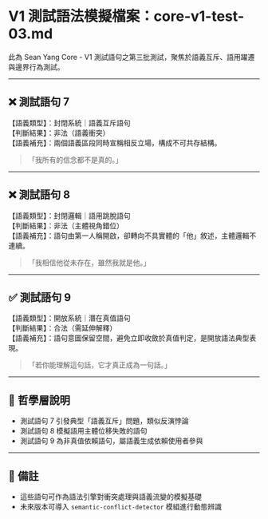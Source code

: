 # V1 測試語法模擬檔案：core-v1-test-03.md

此為 Sean Yang Core - V1 測試語句之第三批測試，聚焦於語義互斥、語用躍遷與邊界行為測試。

---

## ❌ 測試語句 7

【語義類型】：封閉系統｜語義互斥語句  
【判斷結果】：非法（語義衝突）  
【語義補充】：兩個語義區段同時宣稱相反立場，構成不可共存結構。  

> 「我所有的信念都不是真的。」

---

## ❌ 測試語句 8

【語義類型】：封閉邏輯｜語用跳脫語句  
【判斷結果】：非法（主體視角錯位）  
【語義補充】：語句由第一人稱開啟，卻轉向不具實體的「他」敘述，主體邏輯不連續。  

> 「我相信他從未存在，雖然我就是他。」

---

## ✅ 測試語句 9

【語義類型】：開放系統｜潛在真值語句  
【判斷結果】：合法（需延伸解釋）  
【語義補充】：語句意圖保留空間，避免立即收斂於真值判定，是開放語法典型表現。  

> 「若你能理解這句話，它才真正成為一句話。」

---

## 🧠 哲學層說明

- 測試語句 7 引發典型「語義互斥」問題，類似反演悖論  
- 測試語句 8 模擬語用主體位移失敗的語句  
- 測試語句 9 為非真值依賴語句，屬語義生成依賴使用者參與  

---

## 📘 備註

- 這些語句可作為語法引擎對衝突處理與語義流變的模擬基礎  
- 未來版本可導入 `semantic-conflict-detector` 模組進行動態辨識

